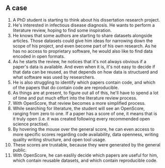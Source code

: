 ## A case

1. A PhD student is starting to think about his dissertation research project. 
2. He's interested in infectious disease diagnosis. He wants to perform a literature review, hoping to find some inspiration.
3. He knows that some authors are starting to share datasets alongside articles. Those datasets could give him ideas for narrowing down the scope of his project, and even become part of his own research. As he has no access to proprietary software, he would also like to find data encoded in open formats.  
4. As he starts the review, he notices that it's not always obvious if a paper's data is available. And even when it is, it's not easy to decide if that data can be reused, as that depends on how data is structuerd and what software was used by researchers.  
5. He is also struggling to identify which papers contain code, and which of the papers that do contain code are reproducible. 
6. As things are at present, to figure out all of this, he'll have to spend a lot of time and put much effort into the literature review process. 
7. With OpenScore, that review becomes a more simplified process. 
8. While searching for literature, the student will see an OpenScore, ranging from zero to one. If a paper has a score of one, it means that is it truly open (i.e. it was created following every recommended open science practise). 
9. By hovering the mouse over the general score, he can even access to more specific scores regarding code availability, data openness, writing quality writing structure, and open tool usage.  
10. These scores are trustable, because they were generated by the general public.
11. With OpenScore, he can easlily decide which papers are useful for him, which contain reusable datasets, and which contain reproducible code. 
